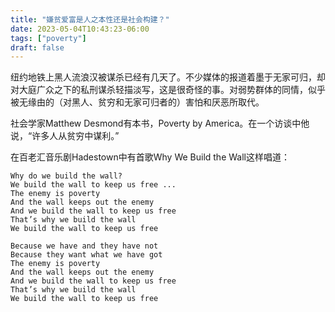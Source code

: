 ```yaml
---
title: "嫌贫爱富是人之本性还是社会构建？"
date: 2023-05-04T10:43:23-06:00
tags: ["poverty"]
draft: false
---
```


纽约地铁上黑人流浪汉被谋杀已经有几天了。不少媒体的报道着墨于无家可归，却对大庭广众之下的私刑谋杀轻描淡写，这是很奇怪的事。对弱势群体的同情，似乎被无缘由的（对黑人、贫穷和无家可归者的）害怕和厌恶所取代。

社会学家Matthew Desmond有本书，Poverty by America。在一个访谈中他说，“许多人从贫穷中谋利。”

在百老汇音乐剧Hadestown中有首歌Why We Build the Wall这样唱道：


```
Why do we build the wall?
We build the wall to keep us free ...
The enemy is poverty
And the wall keeps out the enemy
And we build the wall to keep us free
That’s why we build the wall
We build the wall to keep us free

Because we have and they have not
Because they want what we have got
The enemy is poverty
And the wall keeps out the enemy
And we build the wall to keep us free
That’s why we build the wall
We build the wall to keep us free
```

